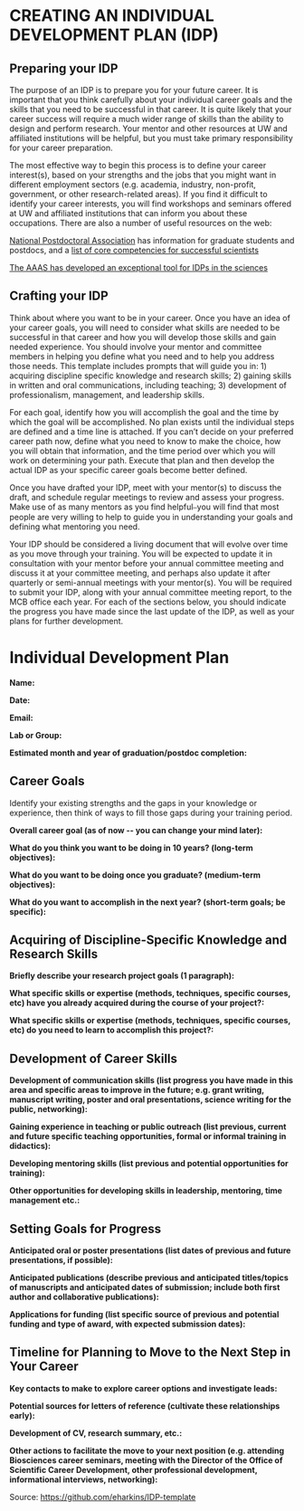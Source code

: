# CREATING AN INDIVIDUAL DEVELOPMENT PLAN (IDP)

## Preparing your IDP
The purpose of an IDP is to prepare you for your future career. It is important that you think carefully about your individual career goals and the skills that you need to be successful in that career. It is quite likely that your career success will require a much wider range of skills than the ability to design and perform research. Your mentor and other resources at UW and affiliated institutions will be helpful, but you must take primary responsibility for your career preparation.

The most effective way to begin this process is to define your career interest(s), based on your strengths and the jobs that you might want in different employment sectors (e.g. academia, industry, non-profit, government, or other research-related areas). If you find it difficult to identify your career interests, you will find workshops and seminars offered at UW and affiliated institutions that can inform you about these occupations. There are also a number of useful resources on the web:

[National Postdoctoral Association](http://www.nationalpostdoc.org/) has information for graduate students and postdocs, and a [list of core competencies for successful scientists](http://nationalpostdoc.org/publications-5/competencies)

[The AAAS has developed an exceptional tool for IDPs in the sciences](http://myidp.sciencecareers.org)

## Crafting your IDP
Think about where you want to be in your career. Once you have an idea of your career goals, you will need to consider what skills are needed to be successful in that career and how you will develop those skills and gain needed experience. You should involve your mentor and committee members in helping you define what you need and to help you address those needs. This template includes prompts that will guide you in: 1) acquiring discipline specific knowledge and research skills; 2) gaining skills in written and oral communications, including teaching; 3) development of professionalism, management, and leadership skills.

For each goal, identify how you will accomplish the goal and the time by which the goal will be accomplished. No plan exists until the individual steps are defined and a time line is attached. If you can’t decide on your preferred career path now, define what you need to know to make the choice, how you will obtain that information, and the time period over which you will work on determining your path. Execute that plan and then develop the actual IDP as your specific career goals become better defined.

Once you have drafted your IDP, meet with your mentor(s) to discuss the draft, and schedule regular meetings to review and assess your progress. Make use of as many mentors as you find helpful⎯you will find that most people are very willing to help to guide you in understanding your goals and defining what mentoring you need.

Your IDP should be considered a living document that will evolve over time as you move through your training. You will be expected to update it in consultation with your mentor before your annual committee meeting and discuss it at your committee meeting, and perhaps also update it after quarterly or semi-annual meetings with your mentor(s). You will be required to submit your IDP, along with your annual committee meeting report, to the MCB office each year. For each of the sections below, you should indicate the progress you have made since the last update of the IDP, as well as your plans for further development.



# Individual Development Plan

**Name:** 

**Date:**

**Email:**

**Lab or Group:**

**Estimated month and year of graduation/postdoc completion:**


## Career Goals
Identify your existing strengths and the gaps in your knowledge or experience, then think of ways to fill those gaps during your training period.

**Overall career goal (as of now -- you can change your mind later):**



**What do you think you want to be doing in 10 years? (long-term objectives):**



**What do you want to be doing once you graduate? (medium-term objectives):**



**What do you want to accomplish in the next year? (short-term goals; be specific):**





## Acquiring of Discipline-Specific Knowledge and Research Skills
**Briefly describe your research project goals (1 paragraph):**





**What specific skills or expertise (methods, techniques, specific courses, etc) have you already acquired during the course of your project?:**





**What specific skills or expertise (methods, techniques, specific courses, etc) do you need to learn to accomplish this project?:**







## Development of Career Skills

**Development of communication skills (list progress you have made in this area and specific areas to improve in the future; e.g. grant writing, manuscript writing, poster and oral presentations, science writing for the public, networking):**



**Gaining experience in teaching or public outreach (list previous, current and future specific teaching opportunities, formal or informal training in didactics):**



**Developing mentoring skills (list previous and potential opportunities for training):**



**Other opportunities for developing skills in leadership, mentoring, time management etc.:**



## Setting Goals for Progress

**Anticipated oral or poster presentations (list dates of previous and future presentations, if possible):**



**Anticipated publications (describe previous and anticipated titles/topics of manuscripts and anticipated dates of submission; include both first author and collaborative publications):**



**Applications for funding (list specific source of previous and potential funding and type of award, with expected submission dates):**



## Timeline for Planning to Move to the Next Step in Your Career

**Key contacts to make to explore career options and investigate leads:**


**Potential sources for letters of reference (cultivate these relationships early):**


**Development of CV, research summary, etc.:**


**Other actions to facilitate the move to your next position (e.g. attending Biosciences career seminars, meeting with the Director of the Office of Scientific Career Development, other professional development, informational interviews, networking):**

Source: https://github.com/eharkins/IDP-template
